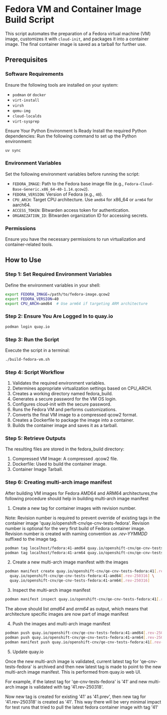# Fedora VM and Container Image Build Script

This script automates the preparation of a Fedora virtual machine (VM) image, customizes it with `cloud-init`,
and packages it into a container image.
The final container image is saved as a tarball for further use.

## Prerequisites

### Software Requirements
Ensure the following tools are installed on your system:
- `podman` or `docker`
- `virt-install`
- `virsh`
- `qemu-img`
- `cloud-localds`
- `virt-sysprep`

Ensure Your Python Environment Is Ready
Install the required Python dependencies: Run the following command to set up the Python environment:
```bash
uv sync
```

### Environment Variables
Set the following environment variables before running the script:
- `FEDORA_IMAGE`: Path to the Fedora base image file (e.g., `Fedora-Cloud-Base-Generic.x86_64-40-1.14.qcow2`).
- `FEDORA_VERSION`: Version of Fedora (e.g., `40`).
- `CPU_ARCH`: Target CPU architecture. Use `amd64` for x86_64 or `arm64` for aarch64.
- `ACCESS_TOKEN`: Bitwarden access token for authentication.
- `ORGANIZATION_ID`: Bitwarden organization ID for accessing secrets.

### Permissions
Ensure you have the necessary permissions to run virtualization and container-related tools.

## How to Use

### Step 1: Set Required Environment Variables
Define the environment variables in your shell:
```bash
export FEDORA_IMAGE=/path/to/fedora-image.qcow2
export FEDORA_VERSION=40
export CPU_ARCH=amd64  # Use arm64 if targeting ARM architecture
```

### Step 2: Ensure You Are Logged In to quay.io
```bash
podman login quay.io
```

### Step 3: Run the Script
Execute the script in a terminal:
```bash
./build-fedora-vm.sh
```

### Step 4: Script Workflow
1. Validates the required environment variables.
2. Determines appropriate virtualization settings based on CPU_ARCH.
3. Creates a working directory named fedora_build.
4. Generates a secure password for the VM OS login.
5. Configures cloud-init with the secure password.
6. Runs the Fedora VM and performs customizations.
7. Converts the final VM image to a compressed qcow2 format.
8. Creates a Dockerfile to package the image into a container.
9. Builds the container image and saves it as a tarball.

### Step 5: Retrieve Outputs
The resulting files are stored in the fedora_build directory:
1. Compressed VM Image: A compressed .qcow2 file.
2. Dockerfile: Used to build the container image.
3. Container Image Tarball.

### Step 6: Creating multi-arch image manifest
After building VM images for Fedora AMD64 and ARM64 architectures,the
following procedure should help in building multi-arch image manifest

1. Create a new tag for container images with revision number.

Note: Revision number is required to prevent override of existing tags
in the container image 'quay.io/openshift-cnv/qe-cnv-tests-fedora'.
Revision number is optional for the very first build of Fedora container
image. Revision number is created with naming
convention as *.rev-YYMMDD* suffixed to the image tag.

```bash
podman tag localhost/fedora:41-amd64 quay.io/openshift-cnv/qe-cnv-tests-fedora:41-amd64[.rev-250316]
podman tag localhost/fedora:41-arm64 quay.io/openshift-cnv/qe-cnv-tests-fedora:41-arm64[.rev-250316]
```

2. Create a new multi-arch image manifest with the images
```bash
podman manifest create quay.io/openshift-cnv/qe-cnv-tests-fedora:41[.rev-250316] \
  quay.io/openshift-cnv/qe-cnv-tests-fedora:41-amd64[.rev-250316] \
  quay.io/openshift-cnv/qe-cnv-tests-fedora:41-arm64[.rev-250316]
```

3. Inspect the multi-arch image manifest
```bash
podman manifest inspect quay.io/openshift-cnv/qe-cnv-tests-fedora:41[.rev-250317] | jq '.manifests[]|."platform"|."architecture"'
```
The above should list *amd64* and *arm64* as output, which means that architecture specific images are now part of image
manifest

4. Push the images and multi-arch image manifest
```bash
podman push quay.io/openshift-cnv/qe-cnv-tests-fedora:41-amd64[.rev-250317]
podman push quay.io/openshift-cnv/qe-cnv-tests-fedora:41-arm64[.rev-250317]
podman manifest push quay.io/openshift-cnv/qe-cnv-tests-fedora:41[.rev-250317] --all --format=v2s2
```

5. Update quay.io

Once the new multi-arch image is validated, current latest tag for 'qe-cnv-tests-fedora'
is archived and then new latest tag is made to point to the new multi-arch image manifest.
This is performed from quay.io web UI.

For example, if the latest tag for 'qe-cnv-tests-fedora' is '41'
and new multi-arch image is validated with tag '41.rev-250318'.

Now new tag is created for existing '41' as '41.prev', then new tag for '41.rev-250318' is
created as '41'. This way there will be very minimal impact for test runs that
tried to pull the latest fedora container image with tag '41'


